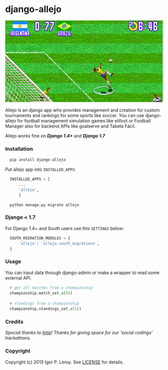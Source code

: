 django-allejo
=============

<p align="center">
  <img src="/allejo.png" alt="django-allejo" rel="django-allejo">
</p>

Allejo is an django app who provides management and creation for custom tournaments and rankings for some sports like soccer.
You can use django-allejo for football management simulation games like elifoot or Football Manager also for backend APIs like goalserve and Tabela Fácil.

Allejo works fine on ***Django 1.4+*** and ***Django 1.7***


### Installation

```python
  pip install django-allejo
```

Put allejo app into `INSTALLED_APPS`:

```python
  INSTALLED_APPS = [
      ...
      'allejo',
      ]
```

```
  python manage.py migrate allejo
```

### Django < 1.7

For Django 1.4+ and South users use this `SETTINGS` below:

```python
  SOUTH_MIGRATION_MODULES = {
      'allejo': 'allejo.south_migrations',
  }
```

### Usage

You can input data through django-admin or make a wrapper to read some external API.

```python
  # get all matches from a championship
  championship.match_set.all()

  # standings from a championship
  championship.standings_set.all()
```

### Credits

*Special thanks to [Intip](https://www.github.com/intip)! Thanks for giving space for our 'social codings' hackathons.*

### Copyright

Copyright (c) 2013 Igor P. Leroy. See [LICENSE](/LICENSE) for details.
